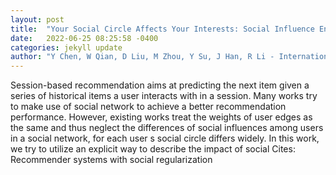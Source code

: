 ```yaml
---
layout: post
title:  "Your Social Circle Affects Your Interests: Social Influence Enhanced Session-Based Recommendation"
date:   2022-06-25 08:25:58 -0400
categories: jekyll update
author: "Y Chen, W Qian, D Liu, M Zhou, Y Su, J Han, R Li - International Conference on , 2022"
---
```

Session-based recommendation aims at predicting the next item given a series of historical items a user interacts with in a session. Many works try to make use of social network to achieve a better recommendation performance. However, existing works treat the weights of user edges as the same and thus neglect the differences of social influences among users in a social network, for each user s social circle differs widely. In this work, we try to utilize an explicit way to describe the impact of social 
Cites: Recommender systems with social regularization